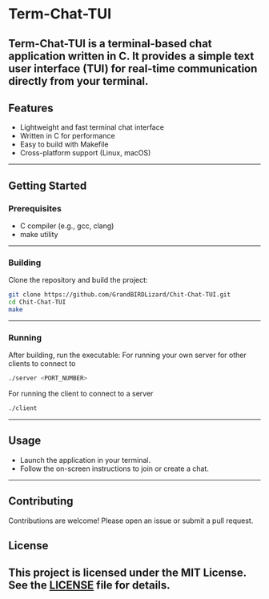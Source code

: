 # Term-Chat-TUI

Term-Chat-TUI is a terminal-based chat application written in C. It provides a simple text user interface (TUI) for real-time communication directly from your terminal.
---
## Features

- Lightweight and fast terminal chat interface  
- Written in C for performance  
- Easy to build with Makefile  
- Cross-platform support (Linux, macOS)
---
## Getting Started

### Prerequisites

- C compiler (e.g., gcc, clang)
- make utility
---
### Building

Clone the repository and build the project:

```sh
git clone https://github.com/GrandBIRDLizard/Chit-Chat-TUI.git
cd Chit-Chat-TUI
make
```
---
### Running

After building, run the executable:
For running your own server for other clients to connect to

```sh
./server <PORT_NUMBER> 
```
For running the client to connect to a server 

```sh
./client
```
---
## Usage

- Launch the application in your terminal.
- Follow the on-screen instructions to join or create a chat.
---
## Contributing

Contributions are welcome! Please open an issue or submit a pull request.

## License

This project is licensed under the MIT License. See the [LICENSE](LICENSE) file for details.
---
